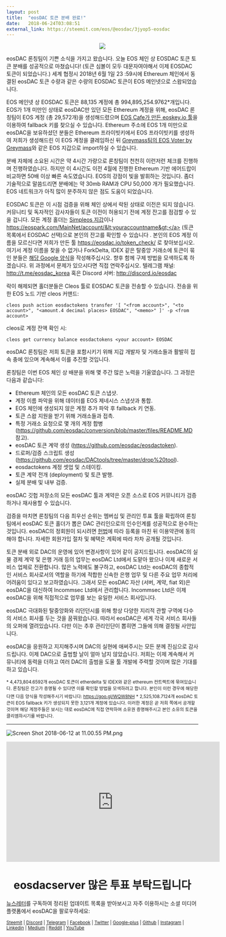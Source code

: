```yaml
---
layout: post
title:  "eosDAC 토큰 분배 완료!"
date:   2018-06-24T03:08:51
external_link: https://steemit.com/eos/@eosdac/3jyop5-eosdac
---
```

<center><img src="https://cdn.steemitimages.com/DQmRmvyZohCGsN1yeGjjTpJDAX4D62Y4xDuS7apPRpr3efc/image.png"></center>

eosDAC 론칭팀이 기쁜 소식을 가지고 왔습니다. 오늘 EOS 체인 상 EOSDAC 토큰 토큰 분배를 성공적으로 마쳤습니다! (토큰 심볼이 모두 대문자여야해서 이제 EOSDAC 토큰이 되었습니다.) 세계 협정시 2018년 6월 1일 23 :59시에 Ethereum 체인에서 동결된 eosDAC 토큰 수량과 같은 수량의 EOSDAC 토큰이 EOS 메인넷으로 스왑되었습니다.

EOS 메인넷 상 EOSDAC 토큰은 88,135 계정에 총 994,895,254.9762*개입니다. EOS가 1개 미만인 상태로 eosDAC만 있던 모든 Ethereum 계정을 위해, eosDAC 론칭팀이 EOS 계정 (총 29,572개)을 생성해드렸으며 <a href="https://eoskey.io/#/">EOS Cafe가 만든 eoskey.io 툴</a>을 이용하여 fallback 키를 찾으실 수 있습니다. Ethereum 주소에 EOS 1개 미만으로 eosDAC을 보유하셨던 분들은 Ethereum 프라이빗키에서 EOS 프라이빗키를 생성하여  저희가 생성해드린 이 EOS 계정을 클레임하신 뒤 <a href="https://github.com/greymass/eos-voter">Greymass팀의 EOS Voter by Greymass</a>와 같은 EOS 지갑으로 import하실 수 있습니다. 

분배 자체에 소요된 시간은 약 4시간 가량으로 론칭팀이 천천히 이런저런 체크를 진행하며 진행하였습니다. 하지만 이 4시간도 이전 4월에 진행한 Ethereum 기반 에어드랍이 비교하면 50배 이상 빠른 속도였습니다. EOS의 강점이 빛을 발휘하는 것입니다. 좀더 기술적으로 말씀드리면 분배에는 약 30mb RAM과 CPU 50,000 개가 필요했습니다. EOS 네트워크가 아직 많이 분주하지 않은 점도 도움이 되었습니다.

EOSDAC 토큰은 이 시점 검증을 위해 체인 상에서 락된 상태로 이전은 되지 않습니다. 커뮤니티 및 독자적인 감사자들이 토큰 이전이 허용되기 전에 계정 잔고를 점검할 수 있을 겁니다. 모든 계정 홀더는  <a href="https://github.com/eosrio/simpleos/">Simpleos 지갑</a>이나 <a href="https://eospark.com/">https://eospark.com/MainNet/account/&lt;youraccountname&gt;</a> (토큰 목록에서 EOSDAC 선택)으로 본인의 잔고를 확인할 수 있습니다 . 본인의 EOS 계정 이름을 모르신다면 저희가 만든 툴 https://eosdac.io/token_check/ 로 찾아보십시오. 여기서 계정 이름을 찾을 수 없거나 ForkDelta, IDEX 같은 탈중앙 거래소에 토큰이 묶인 분들은 <a href="https://goo.gl/WQW8NH">해당 Google 양식</a>을 작성해주십시오. 향후 함께 구제 방법을 모색하도록 하겠습니다. 위 과정에서 문제가 있으시다면 직접 연락주십시오. 텔레그램 채널: http://t.me/eosdac_korea 혹은 Discord 서버: http://discord.io/eosdac

락이 해제되면 홀더분들은 Cleos 툴로 EOSDAC 토큰을 전송할 수 있습니다. 전송을 위한 EOS 노드 기반 cleos 커맨드:

```
cleos push action eosdactokens transfer '[ "<from account>", "<to account>", "<amount.4 decimal places> EOSDAC", "<memo>" ]' -p <from account>
```

cleos로 계정 잔액 확인 시:

```
cleos get currency balance eosdactokens <your account> EOSDAC
```

eosDAC 론칭팀은 저희 토큰을 포함시키기 위해 지갑 개발자 및 거래소들과 활발히 접속 충에 있으며 계속해서 이를 추진할 것입니다.

론칭팀은 이번 EOS 체인 상 배분을 위해 몇 주간 많은 노력을 기울였습니다. 그 과정은 다음과 같습니다:

* Ethereum 체인의 모든 eosDAC 토큰 스냅샷.
* 계정 이름 파악을 위해 데이터를 EOS 제네시스 스냅샷과 통합.
* EOS 체인에 생성되지 않은 계정 추가 파악 후 fallback 키 연동.
* 토큰 스왑 지원을 받기 위해 거래소들과 접촉.
* 특정 거래소 요청으로 몇 개의 계정 합병 (https://github.com/eosdac/conversion/blob/master/files/README.MD 참고).
* eosDAC 토큰 계약 생성 (https://github.com/eosdac/eosdactoken).
* 드로퍼/검증 스크립트 생성 (https://github.com/eosdac/DACtools/tree/master/drop%20tool).
* eosdactokens 계정 셋업 및 스테이킹.
* 토큰 계약 전개 (deployment) 및 토큰 발행.
* 실제 분배 및 내부 검증.

eosDAC 깃헙 저장소의 모든 eosDAC 툴과 계약은 오픈 소스로 EOS 커뮤니티가 검증하거나 재사용할 수 있습니다.

검증을 마치면 론칭팀의 다음 최우선 순위는 멤버십 및 관리인 투표 툴을 확립하여 론칭팀에서 eosDAC 토큰 홀더가 뽑은 DAC 관리인으로의 인수인계를 성공적으로 완수하는 것입니다. eosDAC의 정회원이 되시려면 <a href="https://eosdac.io/operations/#constitution">헌법</a>에 따라 등록을 마친 뒤 이용약관에 동의해야 합니다. 자세한 회원가입 절차 및 혜택은 계획에 따라 차차 공개될 것입니다.

토큰 분배 외로 DAC의 운영에 있어 변경사항이 있어 같이 공지드립니다. eosDAC의 실물 경제 계약 및 은행 거래 등의 업무는 eosDAC Ltd에서 도맡아 왔으나 이제 새로운 서비스 업체로 전환합니다. 많은 노력에도 불구하고, eosDAC Ltd는 eosDAC의 종합적인 서비스 회사로서의 역할을 하기에 적합한 신속한 은행 업무 및 다른 주요 업무 처리에 어려움이 있다고 보고하였습니다. 그래서 모든 eosDAC 자산 (서버, 계약, fiat 외)은 eosDAC을 대신하여 Incommsec Ltd에서 관리합니다. Incommsec Ltd은 이제 eosDAC을 위해 직접적으로 업무를 보는 유일한 서비스 회사입니다.

eosDAC 극대화된 탈중앙화와 리던던시를 위해 항상 다양한 지리적 관할 구역에 다수의 서비스 회사를 두는 것을 꿈꿔왔습니다. 따라서 eosDAC은 세계 각국 서비스 회사들의 오퍼에 열려있습니다. 다만 이는 추후 관리인단이 뽑히면 그들에 의해 결정될 사안입니다.

eosDAC을 응원하고 지지해주시며 DAC의 실현에 애써주시는 모든 분께 진심으로 감사드립니다. 이제 DAC으로 출범할 날이 얼마 남지 않았습니다. 저희는 이제 계속해서 커뮤니티에 동력을 더하고 여러 DAC의 출범을 도울 툴 개발에 주력할 것이며 많은 기대를 하고 있습니다.

<sub>* 4,473,804.6592개 eosDAC 토큰이 etherdelta 및 IDEX와 같은 ethereum 컨트랙트에 묶여있습니다. 론칭팀은 잔고가 증명될 수 있다면 이를 확인할 방법을 모색하려고 합니다. 본인이 이런 경우에 해당한다면 다음 양식을 작성해주시기 바랍니다: https://goo.gl/WQW8NH</sub>
<sub>* 2,525,108.7124개 eosDAC 토큰이 EOS fallback 키가 생성되지 못한 3,121개 계정에 있습니다. 이러한 계정은 곧 저희 쪽에서 공개할 것이며 해당 계정주들은 보시는 대로 eosDAC에 직접 연락하여 소유권 증명해주시고 본인 소유의 토큰을 클리엠하시기를 바랍니다.</sub>

-----------------

![Screen Shot 2018-06-12 at 11.00.55 PM.png](https://cdn.steemitimages.com/DQmRQWM3QtQ21wddAMCjbVRhB3rM7L4AGWLY9QpNmkXNLps/Screen%20Shot%202018-06-12%20at%2011.00.55%20PM.png)

<iframe width="560" height="315" src="https://www.youtube.com/embed/tqDd8ALhpnw" frameborder="0" allow="autoplay; encrypted-media" allowfullscreen></iframe>

<center><h1>eosdacserver 많은 투표 부탁드립니다</h1></center>

<a href="https://eosdac.io/ko/#newsletter">뉴스레터</a>를 구독하여 정리된 업데이트 목록을 받아보시고 자주 이용하시는 소셜 미디어 플랫폼에서 eosDAC을 팔로우하세요:

<sub><a href="https://steemit.com/@eosdac" target="_blank">Steemit</a> | <a href="http://discord.io/eosdac" target="_blank">Discord</a> | <a href="https://t.me/eosdacio" target="_blank">Telegram</a> | <a href="https://facebook.com/eosdac" target="_blank">Facebook</a> | <a href="https://twitter.com/eosdac" target="_blank">Twitter</a> | <a href="https://plus.google.com/+eosdac" target="_blank">Google-plus</a> | <a href="https://github.com/eosdac" target="_blank">Github</a> | <a href="https://instagram.com/eosdac" target="_blank">Instagram</a> | <a href="https://linkedin.com/company/eosdac" target="_blank">Linkedin</a> | <a href="https://medium.com/eosdac" target="_blank">Medium</a> | <a href="https://www.reddit.com/r/EOSDAC/" target="_blank">Reddit</a> | <a href="https://www.youtube.com/eosdac" target="_blank">YouTube</a></sub>
